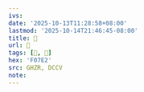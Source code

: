 ```yaml
---
ivs:
date: '2025-10-13T11:28:58+08:00'
lastmod: '2025-10-14T21:46:45-08:00'
title: 󰟥
url: 󰟥
tags: [󰟢, 𣋋]
hex: 'F07E2'
src: GHZR, DCCV
note:
---
```

